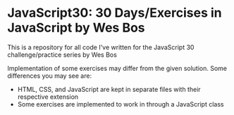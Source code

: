 # JavaScript30: 30 Days/Exercises in JavaScript by Wes Bos

This is a repository for all code I've written for the JavaScript 30 challenge/practice series by Wes Bos

Implementation of some exercises may differ from the given solution. Some differences you may see are:
* HTML, CSS, and JavaScript are kept in separate files with their respective extension
* Some exercises are implemented to work in through a JavaScript class